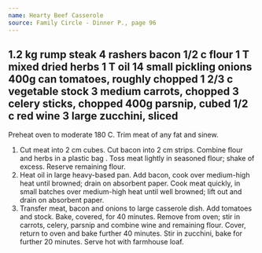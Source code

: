 ```yaml
---
name: Hearty Beef Casserole
source: Family Circle - Dinner P., page 96
---
```

1.2 kg rump steak
4 rashers bacon
1/2 c flour
1 T mixed dried herbs
1 T oil
14 small pickling onions
400g can tomatoes, roughly chopped
1 2/3 c vegetable stock
3 medium carrots, chopped
3 celery sticks, chopped
400g parsnip, cubed
1/2 c red wine
3 large zucchini, sliced
---
Preheat oven to moderate 180 C.  Trim meat of any fat and sinew.
1.  Cut meat into 2 cm cubes.  Cut bacon into 2 cm strips.  Combine flour and herbs in a plastic bag .  Toss meat lightly in seasoned flour; shake of excess.  Reserve remaining flour.
2.  Heat oil in large heavy-based pan.  Add bacon, cook over medium-high heat until browned; drain on absorbent paper.  Cook meat quickly, in small batches over medium-high heat until well browned; lift out and drain on absorbent paper.
3.  Transfer meat, bacon and onions to large casserole dish.  Add tomatoes and stock.  Bake, covered, for 40 minutes.  Remove from oven; stir in carrots, celery, parsnip and combine wine and remaining flour.  Cover, return to oven and bake further 40 minutes.  Stir in zucchini, bake for further 20 minutes.  Serve hot with farmhouse loaf.

